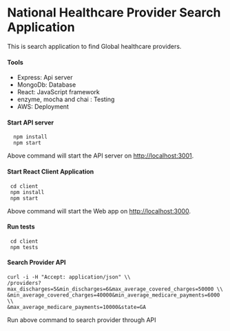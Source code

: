 # National Healthcare Provider Search Application
This is search application to find Global healthcare providers.

#### Tools
* Express: Api server
* MongoDb: Database
* React: JavaScript framework
* enzyme, mocha and chai : Testing
* AWS: Deployment

#### Start API server
```
  npm install
  npm start
```
Above command will start the API server on [http://localhost:3001](http://localhost:3001).

#### Start React Client Application
```
 cd client
 npm install
 npm start
```
Above command will start the Web app on [http://localhost:3000](http://localhost:3000).

#### Run tests
```
 cd client
 npm tests
```

#### Search Provider API
```
curl -i -H "Accept: application/json" \\
/providers?max_discharges=5&min_discharges=6&max_average_covered_charges=50000 \\
&min_average_covered_charges=40000&min_average_medicare_payments=6000 \\
&max_average_medicare_payments=10000&state=GA
```
Run above command to search provider through API

